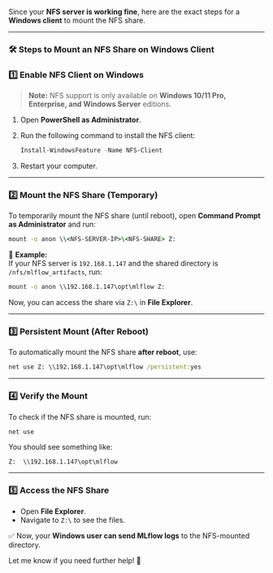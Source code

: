 Since your **NFS server is working fine**, here are the exact steps for a **Windows client** to mount the NFS share.  

---

### **🛠 Steps to Mount an NFS Share on Windows Client**

### **1️⃣ Enable NFS Client on Windows**
> **Note:** NFS support is only available on **Windows 10/11 Pro, Enterprise, and Windows Server** editions.

1. Open **PowerShell as Administrator**.
2. Run the following command to install the NFS client:

   ```powershell
   Install-WindowsFeature -Name NFS-Client
   ```

3. Restart your computer.

---

### **2️⃣ Mount the NFS Share (Temporary)**
To temporarily mount the NFS share (until reboot), open **Command Prompt as Administrator** and run:

```cmd
mount -o anon \\<NFS-SERVER-IP>\<NFS-SHARE> Z:
```

🔹 **Example:**  
If your NFS server is `192.168.1.147` and the shared directory is `/nfs/mlflow_artifacts`, run:

```cmd
mount -o anon \\192.168.1.147\opt\mlflow Z:
```

Now, you can access the share via `Z:\` in **File Explorer**.

---

### **3️⃣ Persistent Mount (After Reboot)**
To automatically mount the NFS share **after reboot**, use:

```cmd
net use Z: \\192.168.1.147\opt\mlflow /persistent:yes
```

---

### **4️⃣ Verify the Mount**
To check if the NFS share is mounted, run:

```cmd
net use
```

You should see something like:

```
Z:  \\192.168.1.147\opt\mlflow
```

---

### **5️⃣ Access the NFS Share**
- Open **File Explorer**.
- Navigate to `Z:\` to see the files.

✅ Now, your **Windows user can send MLflow logs** to the NFS-mounted directory.

Let me know if you need further help! 🚀
